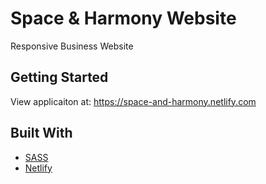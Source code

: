 # Space & Harmony Website
Responsive Business Website

## Getting Started
View applicaiton at: https://space-and-harmony.netlify.com

## Built With
* [SASS](https://sass-lang.com/)
* [Netlify](https://www.netlify.com/)
